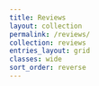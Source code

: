```yaml
---
title: Reviews
layout: collection
permalink: /reviews/
collection: reviews
entries_layout: grid
classes: wide
sort_order: reverse
---
```


<!-- Sample document listing for the collection `_reviews`. -->
